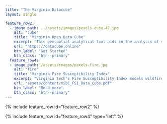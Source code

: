 ```yaml
---
title: "The Virginia Datacube"
layout: single

feature_row2:
  - image_path: ../assets/images/pexels-cube-47.jpg
    alt: "cube"
    title: "Virginia Open Data Cube"
    excerpt: 'This geospatial analytical tool aids in the analysis of smallsat and satellite imagery. The Virginia Open Data Cube is currently being used by NASA, AMA, and Jefferson Laboratories.'
    url: "https://datacube.online"
    btn_label: "Get Started"
    btn_class: "btn--primary"
  feature_row4:
  - image_path: /assets/images/pexels-fire.jpg
    alt: "fire"
    title: "Virginia Fire Susceptibility Index"
    excerpt: "Virginia Tech's Fire Susceptibility Index models wildfire risks with geospatial data using the power of the Virginia Open Data Cube."
    url: "assets/content/VSDC_FSI_Data_Cube.pdf"
    btn_label: "Read more"
    btn_class: "btn--primary"
---
```


{% include feature_row id="feature_row2" %}

{% include feature_row id="feature_row4" type="left" %}

